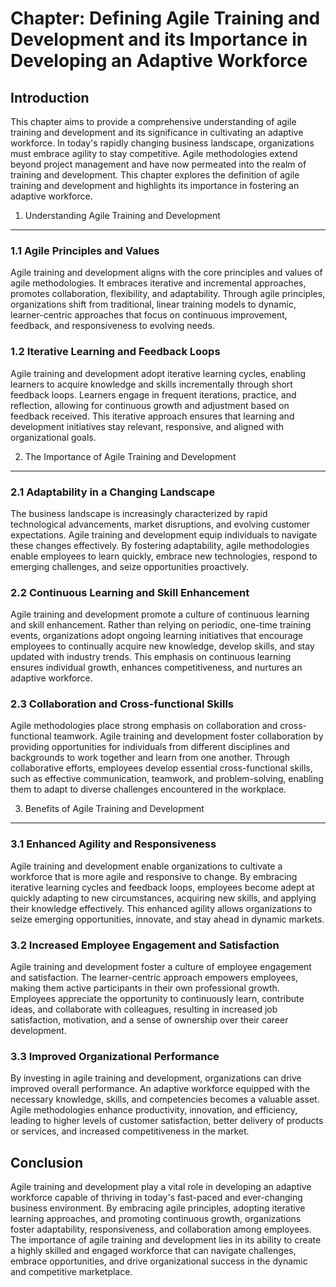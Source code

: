 Chapter: Defining Agile Training and Development and its Importance in Developing an Adaptive Workforce
=======================================================================================================

Introduction
------------

This chapter aims to provide a comprehensive understanding of agile training and development and its significance in cultivating an adaptive workforce. In today's rapidly changing business landscape, organizations must embrace agility to stay competitive. Agile methodologies extend beyond project management and have now permeated into the realm of training and development. This chapter explores the definition of agile training and development and highlights its importance in fostering an adaptive workforce.

1. Understanding Agile Training and Development
-----------------------------------------------

### 1.1 Agile Principles and Values

Agile training and development aligns with the core principles and values of agile methodologies. It embraces iterative and incremental approaches, promotes collaboration, flexibility, and adaptability. Through agile principles, organizations shift from traditional, linear training models to dynamic, learner-centric approaches that focus on continuous improvement, feedback, and responsiveness to evolving needs.

### 1.2 Iterative Learning and Feedback Loops

Agile training and development adopt iterative learning cycles, enabling learners to acquire knowledge and skills incrementally through short feedback loops. Learners engage in frequent iterations, practice, and reflection, allowing for continuous growth and adjustment based on feedback received. This iterative approach ensures that learning and development initiatives stay relevant, responsive, and aligned with organizational goals.

2. The Importance of Agile Training and Development
---------------------------------------------------

### 2.1 Adaptability in a Changing Landscape

The business landscape is increasingly characterized by rapid technological advancements, market disruptions, and evolving customer expectations. Agile training and development equip individuals to navigate these changes effectively. By fostering adaptability, agile methodologies enable employees to learn quickly, embrace new technologies, respond to emerging challenges, and seize opportunities proactively.

### 2.2 Continuous Learning and Skill Enhancement

Agile training and development promote a culture of continuous learning and skill enhancement. Rather than relying on periodic, one-time training events, organizations adopt ongoing learning initiatives that encourage employees to continually acquire new knowledge, develop skills, and stay updated with industry trends. This emphasis on continuous learning ensures individual growth, enhances competitiveness, and nurtures an adaptive workforce.

### 2.3 Collaboration and Cross-functional Skills

Agile methodologies place strong emphasis on collaboration and cross-functional teamwork. Agile training and development foster collaboration by providing opportunities for individuals from different disciplines and backgrounds to work together and learn from one another. Through collaborative efforts, employees develop essential cross-functional skills, such as effective communication, teamwork, and problem-solving, enabling them to adapt to diverse challenges encountered in the workplace.

3. Benefits of Agile Training and Development
---------------------------------------------

### 3.1 Enhanced Agility and Responsiveness

Agile training and development enable organizations to cultivate a workforce that is more agile and responsive to change. By embracing iterative learning cycles and feedback loops, employees become adept at quickly adapting to new circumstances, acquiring new skills, and applying their knowledge effectively. This enhanced agility allows organizations to seize emerging opportunities, innovate, and stay ahead in dynamic markets.

### 3.2 Increased Employee Engagement and Satisfaction

Agile training and development foster a culture of employee engagement and satisfaction. The learner-centric approach empowers employees, making them active participants in their own professional growth. Employees appreciate the opportunity to continuously learn, contribute ideas, and collaborate with colleagues, resulting in increased job satisfaction, motivation, and a sense of ownership over their career development.

### 3.3 Improved Organizational Performance

By investing in agile training and development, organizations can drive improved overall performance. An adaptive workforce equipped with the necessary knowledge, skills, and competencies becomes a valuable asset. Agile methodologies enhance productivity, innovation, and efficiency, leading to higher levels of customer satisfaction, better delivery of products or services, and increased competitiveness in the market.

Conclusion
----------

Agile training and development play a vital role in developing an adaptive workforce capable of thriving in today's fast-paced and ever-changing business environment. By embracing agile principles, adopting iterative learning approaches, and promoting continuous growth, organizations foster adaptability, responsiveness, and collaboration among employees. The importance of agile training and development lies in its ability to create a highly skilled and engaged workforce that can navigate challenges, embrace opportunities, and drive organizational success in the dynamic and competitive marketplace.
